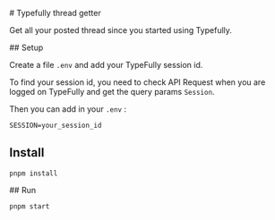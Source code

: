 # Typefully thread getter

Get all your posted thread since you started using Typefully.

## Setup

Create a file `.env` and add your TypeFully session id.

To find your session id, you need to check API Request when you are logged on TypeFully and get the query params `Session`.

Then you can add in your `.env` :

```
SESSION=your_session_id
```

## Install

```
pnpm install
```

## Run

```
pnpm start
```
